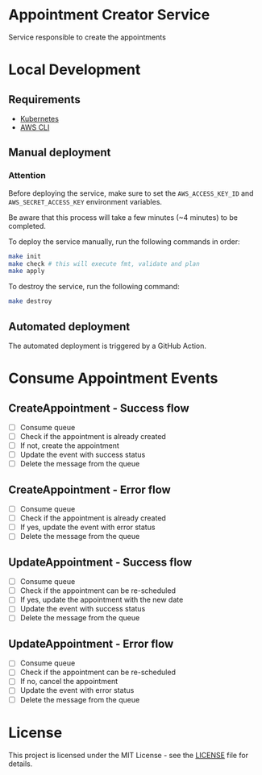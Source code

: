 # Appointment Creator Service

Service responsible to create the appointments

# Local Development

## Requirements

- [Kubernetes](https://kubernetes.io/)
- [AWS CLI](https://aws.amazon.com/cli/)

## Manual deployment

### Attention

Before deploying the service, make sure to set the `AWS_ACCESS_KEY_ID` and `AWS_SECRET_ACCESS_KEY` environment variables.

Be aware that this process will take a few minutes (~4 minutes) to be completed.

To deploy the service manually, run the following commands in order:

```bash
make init
make check # this will execute fmt, validate and plan
make apply
```

To destroy the service, run the following command:

```bash
make destroy
```

## Automated deployment

The automated deployment is triggered by a GitHub Action.

# Consume Appointment Events

## CreateAppointment - Success flow
- [ ] Consume queue
- [ ] Check if the appointment is already created
- [ ] If not, create the appointment
- [ ] Update the event with success status
- [ ] Delete the message from the queue

## CreateAppointment - Error flow
- [ ] Consume queue
- [ ] Check if the appointment is already created
- [ ] If yes, update the event with error status
- [ ] Delete the message from the queue

## UpdateAppointment - Success flow
- [ ] Consume queue
- [ ] Check if the appointment can be re-scheduled
- [ ] If yes, update the appointment with the new date
- [ ] Update the event with success status
- [ ] Delete the message from the queue

## UpdateAppointment - Error flow
- [ ] Consume queue
- [ ] Check if the appointment can be re-scheduled
- [ ] If no, cancel the appointment
- [ ] Update the event with error status
- [ ] Delete the message from the queue

# License

This project is licensed under the MIT License - see the [LICENSE](LICENSE) file for details.